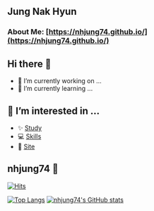 ## Jung Nak Hyun
### About Me: [https://nhjung74.github.io/](https://nhjung74.github.io/)

## Hi there 👋

- 🔭 I’m currently working on ...
- 🌱 I’m currently learning ...

## 👯 I’m interested in ... 

- ✨ [Study](https://github.com/nhjung74/nhjung74/blob/main/STUDY.md)
- 💻 [Skills](https://github.com/nhjung74/nhjung74/blob/main/SKILL.md)
- 🍗 [Site](https://github.com/nhjung74/nhjung74/blob/main/SITE.md)

##   nhjung74 🐯

[![Hits](https://hits.seeyoufarm.com/api/count/incr/badge.svg?url=https%3A%2F%2Fgithub.com%2Fnhjung74%2F&count_bg=%23000000&title_bg=%23000000&icon=github.svg&icon_color=%23E7E7E7&title=Github&edge_flat=false)](https://hits.seeyoufarm.com)

[![Top Langs](https://github-readme-stats.vercel.app/api/top-langs/?username=nhjung74)](https://github.com/nhjung74/github-readme-stats)
[![nhjung74's GitHub stats](https://github-readme-stats.vercel.app/api?username=nhjung74)](https://github.com/nhjung74/github-readme-stats)


 
<!--
**nhjung74/nhjung74** is a ✨ _special_ ✨ repository because its `README.md` (this file) appears on your GitHub profile.

Here are some ideas to get you started:

- 🔭 I’m currently working on ...
- 🌱 I’m currently learning ...
- 👯 I’m looking to collaborate on ...
- 🤔 I’m looking for help with ...
- 💬 Ask me about ...
- 📫 How to reach me: ...
- 😄 Pronouns: ...
- ⚡ Fun fact: ...
-->


